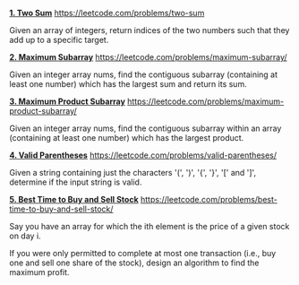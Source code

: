 [**1. Two Sum**](P1_TwoSum.java)
https://leetcode.com/problems/two-sum

Given an array of integers, return indices of the two numbers such that they add up to a specific target.

[**2. Maximum Subarray**](P2_MaxSubArray.java)
https://leetcode.com/problems/maximum-subarray/

Given an integer array nums, find the contiguous subarray (containing at least one number) which has the largest sum and return its sum.

[**3. Maximum Product Subarray**](P3_MaxProductSubArray.java)
https://leetcode.com/problems/maximum-product-subarray/

Given an integer array nums, find the contiguous subarray within an array (containing at least one number) which has the largest product.

[**4. Valid Parentheses**](P4_ValidParenthesis.java)
https://leetcode.com/problems/valid-parentheses/

Given a string containing just the characters '(', ')', '{', '}', '[' and ']', determine if the input string is valid.

[**5. Best Time to Buy and Sell Stock**](P5_BestBuyAndSellStock.java)
https://leetcode.com/problems/best-time-to-buy-and-sell-stock/

Say you have an array for which the ith element is the price of a given stock on day i.

If you were only permitted to complete at most one transaction (i.e., buy one and sell one share of the stock), design an algorithm to find the maximum profit.